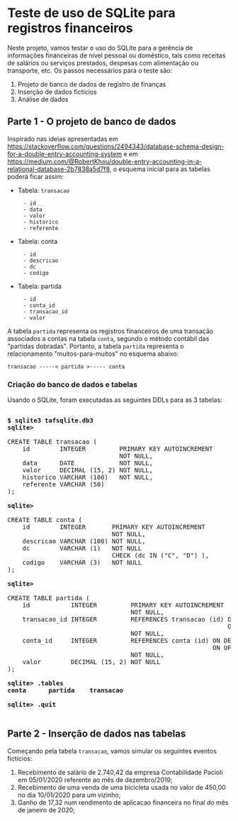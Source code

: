 # Teste de uso de SQLite para registros financeiros

Neste projeto, vamos testar o uso do SQLite para a gerência de informações financeiras de nível pessoal ou doméstico, tais como receitas de salários ou serviços prestados, despesas com alimentação ou transporte, etc. Os passos necessários para o teste são:

1. Projeto de banco de dados de registro de finanças
3. Inserção de dados fictícios
4. Análise de dados

## Parte 1 - O projeto de banco de dados
Inspirado nas ideias apresentadas em https://stackoverflow.com/questions/2494343/database-schema-design-for-a-double-entry-accounting-system e em https://medium.com/@RobertKhou/double-entry-accounting-in-a-relational-database-2b7838a5d7f8, o esquema inicial para as tabelas poderá ficar assim:

- Tabela: ``transacao``
```
     - id
     - data
     - valor
     - historico
     - referente
```
- Tabela: conta
```
     - id
     - descricao
     - dc
     - codigo
```
- Tabela: partida
```
     - id
     - conta_id
     - transacao_id
     - valor
```
A tabela ``partida`` representa os registros financeiros de uma transação associados a contas na tabela ``conta``, segundo o método contábil das "partidas dobradas". Portanto, a tabela ``partida`` representa o relacionamento "muitos-para-muitos" no esquema abaixo:
```
transacao -----< partida >----- conta
```
### Criação do banco de dados e tabelas

Usando o SQLite, foram executadas as seguintes DDLs para as 3 tabelas:
<pre>
<b>
$ sqlite3 tafsqlite.db3
sqlite>
</b>
CREATE TABLE transacao (
    id        INTEGER         PRIMARY KEY AUTOINCREMENT
                              NOT NULL,
    data      DATE            NOT NULL,
    valor     DECIMAL (15, 2) NOT NULL,
    historico VARCHAR (100)   NOT NULL,
    referente VARCHAR (50) 
);
<b>
sqlite>
</b>
CREATE TABLE conta (
    id        INTEGER       PRIMARY KEY AUTOINCREMENT
                            NOT NULL,
    descricao VARCHAR (100) NOT NULL,
    dc        VARCHAR (1)   NOT NULL
                            CHECK (dc IN ("C", "D") ),
    codigo    VARCHAR (3)   NOT NULL
);
<b>
sqlite>
</b>
CREATE TABLE partida (
    id           INTEGER         PRIMARY KEY AUTOINCREMENT
                                 NOT NULL,
    transacao_id INTEGER         REFERENCES transacao (id) ON DELETE CASCADE
                                                           ON UPDATE CASCADE
                                 NOT NULL,
    conta_id     INTEGER         REFERENCES conta (id) ON DELETE CASCADE
                                                       ON UPDATE CASCADE
                                 NOT NULL,
    valor        DECIMAL (15, 2) NOT NULL
);
<b>
sqlite> .tables
conta      partida    transacao

sqlite> .quit
</b>
</pre>
## Parte 2 - Inserção de dados nas tabelas

Começando pela tabela ``transacao``, vamos simular os seguintes eventos fictícios:
1. Recebimento de salário de 2.740,42 da empresa Contabilidade Pacioli em 05/01/2020 referente ao mês de dezembro/2019;
2. Recebimento de uma venda de uma bicicleta usada no valor de 450,00 no dia 10/01/2020 para um vizinho;
3. Ganho de 17,32 num rendimento de aplicacao financeira no final do mês de janeiro de 2020;